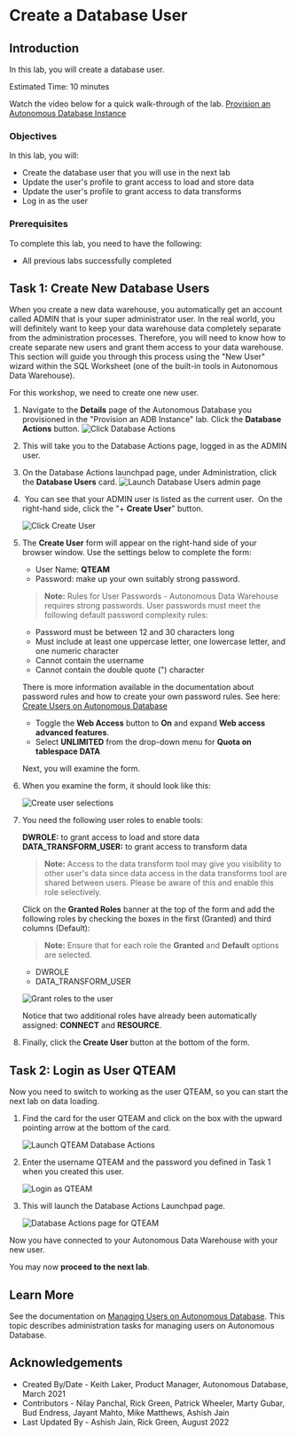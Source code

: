 ﻿
# Create a Database User

## Introduction

In this lab, you will create a database user.

Estimated Time: 10 minutes

Watch the video below for a quick walk-through of the lab.
[Provision an Autonomous Database Instance](videohub:1_8mxwwm7q)

### Objectives

In this lab, you will:

- Create the database user that you will use in the next lab
- Update the user's profile to grant access to load and store data
- Update the user's profile to grant access to data transforms
- Log in as the user

### Prerequisites

To complete this lab, you need to have the following:

- All previous labs successfully completed

## Task 1: Create New Database Users

When you create a new data warehouse, you automatically get an account called ADMIN that is your super administrator user. In the real world, you will definitely want to keep your data warehouse data completely separate from the administration processes. Therefore, you will need to know how to create separate new users and grant them access to your data warehouse. This section will guide you through this process using the "New User" wizard within the SQL Worksheet (one of the built-in tools in Autonomous Data Warehouse).

For this workshop, we need to create one new user.

1.  Navigate to the **Details** page of the Autonomous Database you provisioned in the "Provision an ADB Instance" lab. Click the **Database Actions** button.
    ![Click Database Actions](images/click-database-actions-button.png)

2.  This will take you to the Database Actions page, logged in as the ADMIN user.

3.  On the Database Actions launchpad page, under Administration, click the **Database Users** card.
    ![Launch Database Users admin page](images/database-users.png)

4.  You can see that your ADMIN user is listed as the current user.  On the right-hand side, click the "+ **Create User**" button.

    ![Click Create User](images/create-user.png)

5.  The **Create User** form will appear on the right-hand side of your browser window. Use the settings below to complete the form:

    - User Name: **QTEAM**
    - Password: make up your own suitably strong password.
 
    > **Note:** Rules for User Passwords - Autonomous Data Warehouse requires strong passwords. User passwords must meet the following default password complexity rules:
  
    - Password must be between 12 and 30 characters long
    - Must include at least one uppercase letter, one lowercase letter, and one numeric character
    - Cannot contain the username
    - Cannot contain the double quote (") character

    There is more information available in the documentation about password rules and how to create your own password rules. See here: [Create Users on Autonomous Database](https://docs.oracle.com/en/cloud/paas/autonomous-database/adbsa/manage-users-create.html#GUID-B5846072-995B-4B81-BDCB-AF530BC42847)
  
    - Toggle the **Web Access** button to **On** and expand **Web access advanced features**.
    - Select **UNLIMITED** from the drop-down menu for **Quota on tablespace DATA**
  
    Next, you will examine the form.
  
6.  When you examine the form, it should look like this:

    ![Create user selections](images/create-user-dialog.png)

7.  You need the following user roles to enable tools:

    **DWROLE:** to grant access to load and store data
    **DATA_TRANSFORM_USER:** to grant access to transform data

    > **Note:** Access to the data transform tool may give you visibility to other user's data since
    data access in the data transforms tool are shared between users. Please be aware of this and 
    enable this role selectively.

    Click on the **Granted Roles** banner at the top of the form and add the following roles by checking the boxes in the first (Granted) and third columns (Default):

    > **Note:** Ensure that for each role the **Granted** and **Default** options are selected.

    - DWROLE
    - DATA\_TRANSFORM\_USER
 
    ![Grant roles to the user](images/dwrole.png)

    Notice that two additional roles have already been automatically assigned: **CONNECT** and **RESOURCE**.  

8.  Finally, click the **Create User** button at the bottom of the form.

## Task 2: Login as User QTEAM

Now you need to switch to working as the user QTEAM, so you can start the next lab on data loading.

1.  Find the card for the user QTEAM and click on the box with the upward pointing arrow at the bottom of the card.

    ![Launch QTEAM Database Actions](images/click-qteam.png)

2.  Enter the username QTEAM and the password you defined in Task 1 when you created this user.

    ![Login as QTEAM](images/qteam-login.png)

3.  This will launch the Database Actions Launchpad page.

    ![Database Actions page for QTEAM](images/database-actions-launchpad.png)


Now you have connected to your Autonomous Data Warehouse with your new user. 

You may now **proceed to the next lab**.

## Learn More

See the documentation on [Managing Users on Autonomous Database](https://docs.oracle.com/en/cloud/paas/autonomous-database/adbsa/manage.html#GUID-AD7ACC07-AAF7-482A-8845-9C726B1BA86D). This topic describes administration tasks for managing users on Autonomous Database.

## Acknowledgements

- Created By/Date - Keith Laker, Product Manager, Autonomous Database, March 2021
- Contributors - Nilay Panchal, Rick Green, Patrick Wheeler, Marty Gubar, Bud Endress, Jayant Mahto, Mike Matthews, Ashish Jain
- Last Updated By - Ashish Jain, Rick Green, August 2022
